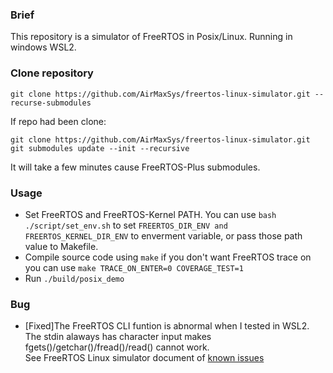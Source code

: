 ### Brief
This repository is a simulator of FreeRTOS in Posix/Linux. Running in windows WSL2.
### Clone repository
```
git clone https://github.com/AirMaxSys/freertos-linux-simulator.git --recurse-submodules
```
If repo had been clone:
```
git clone https://github.com/AirMaxSys/freertos-linux-simulator.git
git submodules update --init --recursive
```
It will take a few minutes cause FreeRTOS-Plus submodules.
### Usage
- Set FreeRTOS and FreeRTOS-Kernel PATH. You can use `bash ./script/set_env.sh` to set `FREERTOS_DIR_ENV and FREERTOS_KERNEL_DIR_ENV` to enverment variable, or pass those path value to Makefile.
- Compile source code using `make` if you don't want FreeRTOS trace on you can use `make TRACE_ON_ENTER=0 COVERAGE_TEST=1`
- Run `./build/posix_demo`
### Bug
- [Fixed]The FreeRTOS CLI funtion is abnormal when I tested in WSL2. The stdin alaways has character input makes fgets()/getchar()/fread()/read() cannot work.     
See FreeRTOS Linux simulator document of [known issues](https://www.freertos.org/FreeRTOS-simulator-for-Linux.html#known_issues)

